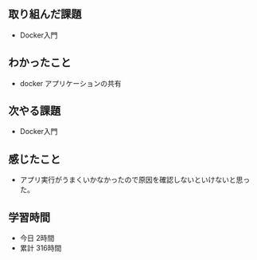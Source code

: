 ## 取り組んだ課題
- Docker入門
## わかったこと
- docker アプリケーションの共有
## 次やる課題
- Docker入門
## 感じたこと
- アプリ実行がうまくいかなかったので原因を確認しないといけないと思った。
## 学習時間
- 今日 2時間
- 累計 316時間
